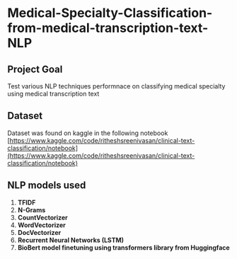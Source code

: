 # Medical-Specialty-Classification-from-medical-transcription-text-NLP

## **Project Goal**
Test various NLP techniques performnace on classifying medical specialty using medical transcription text

## **Dataset**
Dataset was found on kaggle in the following notebook [https://www.kaggle.com/code/ritheshsreenivasan/clinical-text-classification/notebook](https://www.kaggle.com/code/ritheshsreenivasan/clinical-text-classification/notebook)

## **NLP models used**
1. **TFIDF**
2. **N-Grams**
3. **CountVectorizer**
4. **WordVectorizer**
5. **DocVectorizer**
6. **Recurrent Neural Networks (LSTM)**
7. **BioBert model finetuning using transformers library from Huggingface**
